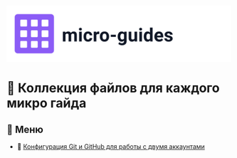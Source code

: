 <p align="center">
  <picture>
    <source media="(prefers-color-scheme: dark)" srcset="micro-guides-logo-dark.svg">
    <img alt="micro-guides" src="micro-guides-logo-light.svg" width="640">
  </picture>
</p>

# 📘 Коллекция файлов для каждого микро гайда

## 📖 Меню
- 📜 [Конфигурация Git и GitHub для работы с двумя аккаунтами](docs/two-github-acc/video-cheat-sheet.md)
